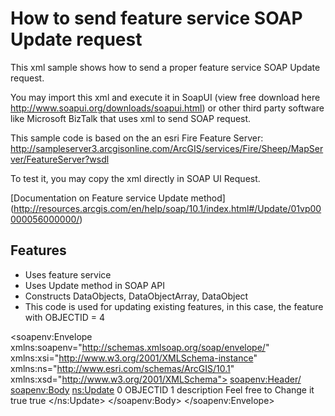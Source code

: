 # How to send feature service SOAP Update request 
This xml sample shows how to send a proper feature service SOAP Update request.

You may import this xml and execute it in SoapUI (view free download here http://www.soapui.org/downloads/soapui.html) or other third party software like Microsoft BizTalk that uses xml to send SOAP request.

This sample code is based on the an esri Fire Feature Server:
http://sampleserver3.arcgisonline.com/ArcGIS/services/Fire/Sheep/MapServer/FeatureServer?wsdl

To test it, you may copy the xml directly in SOAP UI Request.

[Documentation on Feature service Update method]
(http://resources.arcgis.com/en/help/soap/10.1/index.html#/Update/01vp00000056000000/)

## Features
* Uses feature service
* Uses Update method in SOAP API
* Constructs DataObjects, DataObjectArray, DataObject 
* This code is used for updating existing features, in this case, the feature with OBJECTID = 4



<soapenv:Envelope xmlns:soapenv="http://schemas.xmlsoap.org/soap/envelope/" xmlns:xsi="http://www.w3.org/2001/XMLSchema-instance" xmlns:ns="http://www.esri.com/schemas/ArcGIS/10.1" xmlns:xsd="http://www.w3.org/2001/XMLSchema">
  <soapenv:Header/>
  <soapenv:Body>
     <ns:Update>
        <LayerOrTableID>0</LayerOrTableID>
        <DataObjects>
           <DataObjectArray xsi:type="ns:ArrayOfDataObject">
                 <DataObject xsi:type="ns:GraphicFeature">
                    <Properties xsi:type="ns:PropertySet">
                       <PropertyArray xsi:type="ns:ArrayOfPropertySetProperty">
                          <PropertySetProperty xsi:type="ns:PropertySetProperty">
                             <Key>OBJECTID</Key>
                             <Value xsi:type="xsd:int">1</Value>
                          </PropertySetProperty>
                          <PropertySetProperty xsi:type="ns:PropertySetProperty">
                             <Key>description</Key>
                             <Value xsi:type="xsd:string">Feel free to Change it</Value>
                          </PropertySetProperty>
                       </PropertyArray>
                    </Properties>
                 </DataObject>
              </DataObjectArray>
        </DataObjects>
        <GdbVersion></GdbVersion>
        <RollbackOnFailure>true</RollbackOnFailure>
        <RollbackOnFailureSpecified>true</RollbackOnFailureSpecified>
     </ns:Update>
  </soapenv:Body>
</soapenv:Envelope>
